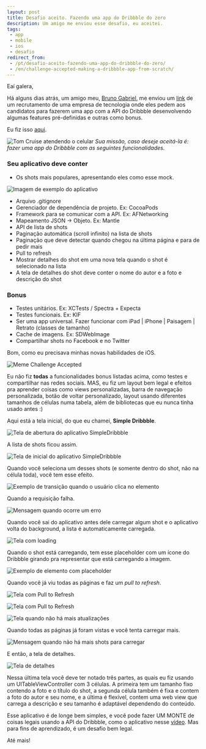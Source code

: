 ```yaml
---
layout: post
title: Desafio aceito. Fazendo uma app do Dribbble do zero
description: Um amigo me enviou esse desafio, eu aceitei.
tags:
 - app
 - mobile
 - ios
 - desafio
redirect_from:
 - /pt/desafio-aceito-fazendo-uma-app-do-dribbble-do-zero/
 - /en/challenge-accepted-making-a-dribbble-app-from-scratch/
---
```


Eaí galera,

Há alguns dias atrás, um amigo meu, <a href="https://github.com/brunogabriel" target="_blank">Bruno Gabriel</a>, me enviou um <a href="https://bitbucket.org/suporte_concrete/desafio-ios/" target="_blank">link</a> de um recrutamento de uma empresa de tecnologia onde eles pedem aos candidatos para fazerem uma app com a API do Dribbble desenvolvendo algumas features pré-definidas e outras como bonus.

Eu fiz isso <a href="https://github.com/thiagoross/SimpleDribbble" target="_blank">aqui</a>.

![Tom Cruise atendendo o celular](http://i1310.photobucket.com/albums/s647/rossener/Dribbble%20Challenge/your-mission_zpskxns2mho.png)
*Sua missão, caso deseje aceitá-la é: fazer uma app do Dribbble com as seguintes funcionalidades.*

### Seu aplicativo deve conter

 - Os shots mais populares, apresentando eles como esse mock.

![Imagem de exemplo do aplicativo](http://i1310.photobucket.com/albums/s647/rossener/Dribbble%20Challenge/mock_zpsie1ik4uo.png)

 - Arquivo .gitignore
 - Gerenciador de dependência de projeto. Ex: CocoaPods
 - Framework para se comunicar com a API. Ex: AFNetworking
 - Mapeamento JSON -&gt; Objeto. Ex: Mantle
 - API de lista de shots
 - Paginação automática (scroll infinito) na lista de shots
 - Paginação que deve detectar quando chegou na última página e para de pedir mais
 - Pull to refresh
 - Mostrar detalhes do shot em uma nova tela quando o shot é selecionado na lista
 - A tela de detalhes do shot deve conter o nome do autor e a foto e descrição do shot

### Bonus

 - Testes unitários. Ex: XCTests / Spectra + Expecta
 - Testes funcionais. Ex: KIF
 - Ser uma app universal. Fazer funcionar com iPad | iPhone | Paisagem | Retrato (classes de tamanho)
 - Cache de imagens. Ex: SDWebImage
 - Compartilhar shots no Facebook e no Twitter

Bom, como eu precisava minhas novas habilidades de iOS.

![Meme Challenge Accepted](http://i1310.photobucket.com/albums/s647/rossener/Dribbble%20Challenge/challenge-accepted_zpsqwnlacvu.jpg)

Eu não fiz **todas** a funcionalidades bonus listadas acima, como testes e compartilhar nas redes sociais. MAS, eu fiz um layout bem legal e efeitos pra aprender coisas como views personalizadas, barra de navegação personalizada, botão de voltar personalizado, layout usando diferentes tamanhos de células numa tabela, além de bibliotecas que eu nunca tinha usado antes :)

Aqui está a tela inicial, do que eu chamei, **Simple Dribbble**.

![Tela de abertura do aplicativo SimpleDribbble](http://i1310.photobucket.com/albums/s647/rossener/launch-screen_zpskx1mm4gd.png)

A lista de shots ficou assim.

![Tela de inicial do aplicativo SimpleDribbble](http://i1310.photobucket.com/albums/s647/rossener/shots-list_zps3pe3rabs.png)

Quando você seleciona um desses shots (e somente dentro do shot, não na célula toda), você tem esse efeito.

![Exemplo de transição quando o usuário clica no elemento](http://i1310.photobucket.com/albums/s647/rossener/selecting_zpsiycsug49.png)

Quando a requisição falha.

![Mensagem quando ocorre um erro](http://i1310.photobucket.com/albums/s647/rossener/Dribbble%20Challenge/error-message_zpsylifpclp.png)

Quando você sai do aplicativo antes dele carregar algum shot e o aplicativo volta do background, a lista é automaticamente carregada.

![Tela com loading](http://i1310.photobucket.com/albums/s647/rossener/Dribbble%20Challenge/auto-load_zpsi1xc9oi7.png)

Quando o shot está carregando, tem esse placeholder com um ícone do Dribbble girando pra representar que está carregando a imagem.

![Exemplo de elemento com placeholder](http://i1310.photobucket.com/albums/s647/rossener/Dribbble%20Challenge/loading-placeholder_zpsbbby7aoj.png)

Quando você já viu todas as páginas e faz um <em>pull to refresh</em>.

![Tela com Pull to Refresh](http://i1310.photobucket.com/albums/s647/rossener/Dribbble%20Challenge/pull-to-request_zpsep94dnws.png)

![Tela com Pull to Refresh](http://i1310.photobucket.com/albums/s647/rossener/Dribbble%20Challenge/release-to-refresh_zpstqhgajpu.png)

![Tela quando não há mais atualizações](http://i1310.photobucket.com/albums/s647/rossener/Dribbble%20Challenge/end-push-to-refresh_zpslmgvdgps.png)

Quando todas as páginas já foram vistas e você tenta carregar mais.

![Mensagem quando não há mais shots para carregar](http://i1310.photobucket.com/albums/s647/rossener/Dribbble%20Challenge/end-infinity-scroll_zpswdkleaoo.png)

E então, a tela de detalhes.

![Tela de detalhes](http://i1310.photobucket.com/albums/s647/rossener/shots-details_zpsuzqh4brt.png)

Nessa última tela você deve ter notado três partes, as quais eu fiz usando um UITableViewController com 3 células. A primeira tem um tamanho fixo contendo a foto e o título do shot, a segunda célula também é fixa e contem a foto do autor e seu nome, e a última é flexível, contem uma web view que carrega a descrição e seu tamanho é adaptável dependendo do conteúdo.

Esse aplicativo é de longe bem simples, e você pode fazer UM MONTE de coisas legais usando a API do Dribbble, como o aplicativo nesse <a href="https://www.youtube.com/watch?v=MtcscjMxxq4" target="_blank">vídeo</a>. Mas para fins de aprendizado, é um desafio bem legal.

Até mais!
